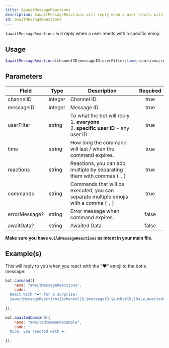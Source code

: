 ```yaml
---
title: $awaitMessageReactions
description: $awaitMessageReactions will reply when a user reacts with a specific emoji.
id: awaitMessageReactions
---
```


`$awaitMessageReactions` will reply when a user reacts with a specific emoji.

## Usage

```php
$awaitMessageReactions[channelID;messageID;userFilter;time;reactions;commands;errorMessage?;awaitData?]
```

## Parameters

| Field         | Type    | Description                                                                                    | Required |
|---------------|---------|------------------------------------------------------------------------------------------------|:--------:|
| channelID     | integer | Channel ID.                                                                                    |   true   |
| messageID     | integer | Message ID.                                                                                    |   true   |
| userFilter    | string  | To what the bot will reply <br /> 1. **everyone** <br /> 2. **specific user ID** - any user ID |   true   |
| time          | string  | How long the command will last / when the command expires.                                     |   true   |
| reactions     | string  | Reactions, you can add multiple by separating them with commas ( `,` )                         |   true   |
| commands      | string  | Commands that will be executed, you can separate multiple emojis with a comma ( `,` )          |   true   |
| errorMessage? | string  | Error message when command expires.                                                            |  false   |
| awaitData?    | string  | Awaited Data.                                                                                  |  false   |

**Make sure you have `GuildMessageReactions` as intent in your main file.**

## Example(s)

This will reply to you when you react with the "❤️" emoji to the bot's message:

```js
bot.command({
    name: "awaitMessageReactions",
    code: `
  React with "❤️" for a surprise! 
  $awaitMessageReactions[$channelID;$messageID;$authorID;10s;❤️;awaitedcommandexample;Whoops! You didn't react in time..]
  `
});

bot.awaitedCommand({
    name: "awaitedcommandexample",
    code: `
  Nice, you reacted with ❤️.
  `
});
```
